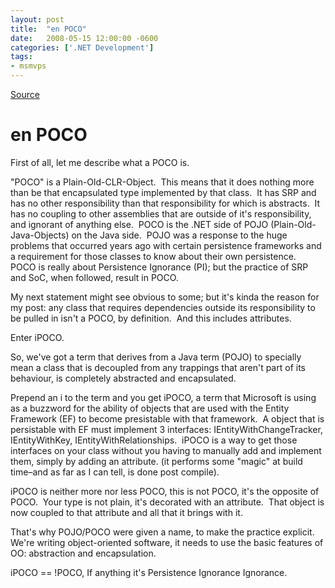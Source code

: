 ```yaml
---
layout: post
title:  "en POCO"
date:   2008-05-15 12:00:00 -0600
categories: ['.NET Development']
tags:
- msmvps
---
```

[Source](http://blogs.msmvps.com/peterritchie/2008/05/16/en-poco/ "Permalink to en POCO")

# en POCO

First of all, let me describe what a POCO is.

"POCO" is a Plain-Old-CLR-Object.  This means that it does nothing more than be that encapsulated type implemented by that class.  It has SRP and has no other responsibility than that responsibility for which is abstracts.  It has no coupling to other assemblies that are outside of it's responsibility, and ignorant of anything else.  POCO is the .NET side of POJO (Plain-Old-Java-Objects) on the Java side.  POJO was a response to the huge problems that occurred years ago with certain persistence frameworks and a requirement for those classes to know about their own persistence.  POCO is really about Persistence Ignorance (PI); but the practice of SRP and SoC, when followed, result in POCO.

My next statement might see obvious to some; but it's kinda the reason for my post: any class that requires dependencies outside its responsibility to be pulled in isn't a POCO, by definition.  And this includes attributes.

Enter iPOCO.  

So, we've got a term that derives from a Java term (POJO) to specially mean a class that is decoupled from any trappings that aren't part of its behaviour, is completely abstracted and encapsulated.

Prepend an i to the term and you get iPOCO, a term that Microsoft is using as a buzzword for the ability of objects that are used with the Entity Framework (EF) to become presistable with that framework.  A object that is persistable with EF must implement 3 interfaces: IEntityWithChangeTracker, IEntityWithKey, IEntityWithRelationships.  iPOCO is a way to get those interfaces on your class without you having to manually add and implement them, simply by adding an attribute. (it performs some "magic" at build time–and as far as I can tell, is done post compile).

iPOCO is neither more nor less POCO, this is not POCO, it's the opposite of POCO.  Your type is not plain, it's decorated with an attribute.  That object is now coupled to that attribute and all that it brings with it.

That's why POJO/POCO were given a name, to make the practice explicit.  We're writing object-oriented software, it needs to use the basic features of OO: abstraction and encapsulation.

iPOCO == !POCO, If anything it's Persistence Ignorance Ignorance.

 

